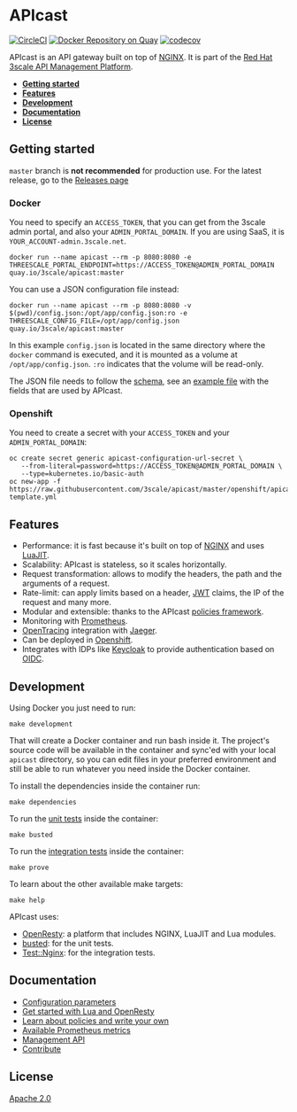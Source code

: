 # APIcast

[![CircleCI](https://circleci.com/gh/3scale/APIcast/tree/master.svg?style=shield)](https://circleci.com/gh/3scale/APIcast/tree/master)
[![Docker Repository on Quay](https://quay.io/repository/3scale/apicast/status "Docker Repository on Quay")](https://quay.io/repository/3scale/apicast)
[![codecov](https://codecov.io/gh/3scale/apicast/branch/master/graph/badge.svg)](https://codecov.io/gh/3scale/apicast)

APIcast is an API gateway built on top of [NGINX](https://www.nginx.com/). It is
part of the [Red Hat 3scale API Management
Platform](https://www.redhat.com/en/technologies/jboss-middleware/3scale).

- [**Getting started**](#getting-started)
- [**Features**](#features)
- [**Development**](#development)
- [**Documentation**](#documentation)
- [**License**](#license)

## Getting started

`master` branch is **not recommended** for production use. For the latest
release, go to the [Releases page](https://github.com/3scale/apicast/releases)

### Docker

You need to specify an `ACCESS_TOKEN`, that you can get from the 3scale admin
portal, and also your `ADMIN_PORTAL_DOMAIN`. If you are using SaaS, it is
`YOUR_ACCOUNT-admin.3scale.net`.

```shell
docker run --name apicast --rm -p 8080:8080 -e THREESCALE_PORTAL_ENDPOINT=https://ACCESS_TOKEN@ADMIN_PORTAL_DOMAIN quay.io/3scale/apicast:master
```

You can use a JSON configuration file instead:

```shell
docker run --name apicast --rm -p 8080:8080 -v $(pwd)/config.json:/opt/app/config.json:ro -e THREESCALE_CONFIG_FILE=/opt/app/config.json quay.io/3scale/apicast:master
```

In this example `config.json` is located in the same directory where the
`docker` command is executed, and it is mounted as a volume at
`/opt/app/config.json`. `:ro` indicates that the volume will be read-only.

The JSON file needs to follow the [schema](schema.json), see an [example
file](examples/configuration/example-config.json) with the fields that are used
by APIcast.

### Openshift

You need to create a secret with your `ACCESS_TOKEN` and your `ADMIN_PORTAL_DOMAIN`:

```shell
oc create secret generic apicast-configuration-url-secret \
   --from-literal=password=https://ACCESS_TOKEN@ADMIN_PORTAL_DOMAIN \
   --type=kubernetes.io/basic-auth
oc new-app -f https://raw.githubusercontent.com/3scale/apicast/master/openshift/apicast-template.yml
```


## Features

- Performance: it is fast because it's built on top of [NGINX](https://www.nginx.com/) and uses [LuaJIT](https://luajit.org/).
- Scalability: APIcast is stateless, so it scales horizontally.
- Request transformation: allows to modify the headers, the path and the arguments of a request.
- Rate-limit: can apply limits based on a header, [JWT](https://jwt.io/) claims, the IP of the request and many more.
- Modular and extensible: thanks to the APIcast [policies framework](doc/policies.md).
- Monitoring with [Prometheus](https://prometheus.io/).
- [OpenTracing](https://opentracing.io/) integration with [Jaeger](https://www.jaegertracing.io/).
- Can be deployed in [Openshift](https://www.openshift.com/).
- Integrates with IDPs like [Keycloak](https://www.keycloak.org) to provide authentication based on [OIDC](https://openid.net/connect/).


## Development

Using Docker you just need to run:
```shell
make development
```

That will create a Docker container and run bash inside it. The project's source
code will be available in the container and sync'ed with your local `apicast`
directory, so you can edit files in your preferred environment and still be able
to run whatever you need inside the Docker container.

To install the dependencies inside the container run:
```shell
make dependencies
```

To run the [unit tests](/doc/unittests.md) inside the container:
```shell
make busted
```

To run the [integration tests](/doc/integration-tests.md) inside the container:
```shell
make prove
```

To learn about the other available make targets:
```shell
make help
```

APIcast uses:

- [OpenResty](http://openresty.org/en/): a platform that includes NGINX, LuaJIT and Lua modules.
- [busted](https://github.com/Olivine-Labs/busted): for the unit tests.
- [Test::Nginx](http://search.cpan.org/~agent/Test-Nginx/lib/Test/Nginx/Socket.pm): for the integration tests.

## Documentation

- [Configuration parameters](doc/parameters.md)
- [Get started with Lua and OpenResty](doc/policy-development.md)
- [Learn about policies and write your own](doc/policies.md)
- [Available Prometheus metrics](doc/prometheus-metrics.md)
- [Management API](doc/management-api.md)
- [Contribute](.github/CONTRIBUTING.md)


## License
[Apache 2.0](LICENSE)
